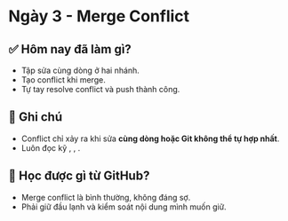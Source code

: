 # Ngày 3 - Merge Conflict

## ✅ Hôm nay đã làm gì?
- Tập sửa cùng dòng ở hai nhánh.
- Tạo conflict khi merge.
- Tự tay resolve conflict và push thành công.

## 🤔 Ghi chú
- Conflict chỉ xảy ra khi sửa **cùng dòng hoặc Git không thể tự hợp nhất**.
- Luôn đọc kỹ , , .

## 📘 Học được gì từ GitHub?
- Merge conflict là bình thường, không đáng sợ.
- Phải giữ đầu lạnh và kiểm soát nội dung mình muốn giữ. 

